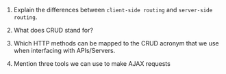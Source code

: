 1.  Explain the differences between `client-side routing` and `server-side routing`.
    <!-- Server-side routing causes the whole page to refresh, search engines are optimized for it, and will only request data that's needed.

Client-side routing is generally faster because the whole page isn't being refreshed, requires more set up because server-side is standard, and longer intial load times. -->

1.  What does HTTP stand for?

    <!-- HyperText Transfer Protocol -->

1.  What does CRUD stand for?

    <!-- Create, Retreive, Update, and Delete -->

1.  Which HTTP methods can be mapped to the CRUD acronym that we use when interfacing with APIs/Servers.

    <!-- Create = Post
    Read = Get
    Update = Put
    Delete = Delete -->

1.  Mention three tools we can use to make AJAX requests
    <!-- .then
    .catch
    .get -->
